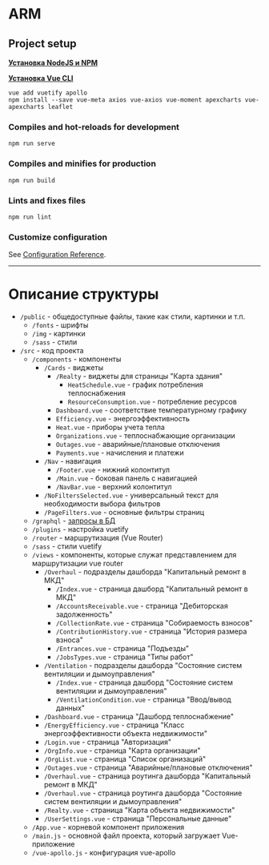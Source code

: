 # ARM

## Project setup
**[Установка NodeJS и NPM](https://nodejs.org/en/ "Установка NodeJS и NPM")**

**[Установка Vue CLI](https://cli.vuejs.org/ru/guide/installation.html "Установка Vue CLI")**

```
vue add vuetify apollo
npm install --save vue-meta axios vue-axios vue-moment apexcharts vue-apexcharts leaflet
```

### Compiles and hot-reloads for development
```
npm run serve
```

### Compiles and minifies for production
```
npm run build
```

### Lints and fixes files
```
npm run lint
```

### Customize configuration
See [Configuration Reference](https://cli.vuejs.org/config/).

---

# Описание структуры

- `/public` - общедоступные файлы, такие как стили, картинки и т.п.
	- `/fonts` - шрифты
	- `/img` - картинки
	- `/sass` - стили
- `/src` - код проекта
    - `/components` - компоненты
        - `/Cards` - виджеты
            - `/Realty` - виджеты для страницы "Карта здания"
                - `HeatSchedule.vue` - график потребления теплоснабжения
                - `ResourceConsumption.vue` - потребление ресурсов
            - `Dashboard.vue` - соответствие температурному графику
            - `Efficiency.vue` - энергоэффективность
            - `Heat.vue` - приборы учета тепла
            - `Organizations.vue` - теплоснабжающие организации
            - `Outages.vue` - аварийные/плановые отключения
            - `Payments.vue` - начисления и платежи
        - `/Nav` - навигация
            - `/Footer.vue` - нижний колонтитул
            - `/Main.vue` - боковая панель с навигацией
            - `/NavBar.vue` - верхний колонтитул
        - `/NoFiltersSelected.vue` - универсальный текст для необходимости выбора фильтров
        - `/PageFilters.vue` - основные фильтры страниц
    - `/graphql` - [запросы в БД](https://studio.apollographql.com/sandbox/schema/reference "запросы в БД")
    - `/plugins` - настройка vuetify
    - `/router` - маршрутизация (Vue Router)
    - `/sass` - стили vuetify
    - `/views` -  компоненты, которые служат представлением для маршрутизации vue router
        - `/Overhaul` - подразделы дашборда "Капитальный ремонт в МКД"
          - `/Index.vue` - страница дашборд "Капитальный ремонт в МКД"
          - `/AccountsReceivable.vue` - страница "Дебиторская задолженность"
          - `/CollectionRate.vue` - страница "Собираемость взносов"
          - `/ContributionHistory.vue` - страница "История размера взноса"
          - `/Entrances.vue` - страница "Подъезды"
          - `/JobsTypes.vue` - страница "Типы работ"
        - `/Ventilation` - подразделы дашборда "Состояние систем вентиляции и дымоуправления"
          - `/Index.vue` - страница дашборд "Состояние систем вентиляции и дымоуправления"
          - `/VentilationCondition.vue` - страница "Ввод/вывод данных"
        - `/Dashboard.vue` - страница "Дашборд теплоснабжение"
        - `/EnergyEfficiency.vue` - страница "Класс энергоэффективности объекта недвижимости"
        - `/Login.vue` - страница "Авторизация"
        - `/OrgInfo.vue` - страница "Карта организации"
        - `/OrgList.vue` - страница "Список организаций"
        - `/Outages.vue` - страница "Аварийные/плановые отключения"
        - `/Overhaul.vue` - страница роутинга дашборда "Капитальный ремонт в МКД"
        - `/Overhaul.vue` - страница роутинга дашборда "Состояние систем вентиляции и дымоуправления"
        - `/Realty.vue` - страница "Карта объекта недвижимости"
        - `/UserSettings.vue` - страница "Персональные данные"
    - `/App.vue` - корневой компонент приложения
    - `/main.js` - основной файл проекта, который загружает Vue-приложение
    - `/vue-apollo.js` - конфигурация vue-apollo
